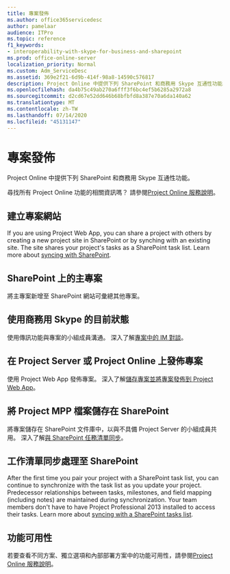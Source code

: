 ```yaml
---
title: 專案發佈
ms.author: office365servicedesc
author: pamelaar
audience: ITPro
ms.topic: reference
f1_keywords:
- interoperability-with-skype-for-business-and-sharepoint
ms.prod: office-online-server
localization_priority: Normal
ms.custom: Adm_ServiceDesc
ms.assetid: 369e2f21-6d9b-414f-98a8-14590c576817
description: Project Online 中提供下列 SharePoint 和商務用 Skype 互通性功能。
ms.openlocfilehash: da4b75c49ab270a6fff3f6bc4ef5b6285a2972a8
ms.sourcegitcommit: d2cd67e52dd646b68bfbfd8a387e70a6da140a62
ms.translationtype: MT
ms.contentlocale: zh-TW
ms.lasthandoff: 07/14/2020
ms.locfileid: "45131147"
---
```

# <a name="project-publishing"></a>專案發佈

Project Online 中提供下列 SharePoint 和商務用 Skype 互通性功能。
  
尋找所有 Project Online 功能的相關資訊嗎？ 請參閱[Project Online 服務說明](project-online-service-description.md)。
  
## <a name="create-a-project-site"></a>建立專案網站

If you are using Project Web App, you can share a project with others by creating a new project site in SharePoint or by synching with an existing site. The site shares your project's tasks as a SharePoint task list. Learn more about [syncing with SharePoint](https://go.microsoft.com/fwlink/p/?LinkId=271352).
  
## <a name="master-projects-on-sharepoint"></a>SharePoint 上的主專案

將主專案新增至 SharePoint 網站可彙總其他專案。 
  
## <a name="presence-with-skype-for-business"></a>使用商務用 Skype 的目前狀態

使用傳訊功能與專案的小組成員溝通。 深入了解[專案中的 IM 對談](https://go.microsoft.com/fwlink/p/?LinkId=271351)。
  
## <a name="publish-projects-on-project-server-or-project-online"></a>在 Project Server 或 Project Online 上發佈專案

使用 Project Web App 發佈專案。 深入了解[儲存專案並將專案發佈到 Project Web App](https://go.microsoft.com/fwlink/p/?LinkId=271354)。
  
## <a name="save-a-project-mpp-file-on-sharepoint"></a>將 Project MPP 檔案儲存在 SharePoint

將專案儲存在 SharePoint 文件庫中，以與不具備 Project Server 的小組成員共用。 深入了解[與 SharePoint 任務清單同步](https://go.microsoft.com/fwlink/p/?LinkId=271353)。
  
## <a name="task-list-sync-to-sharepoint"></a>工作清單同步處理至 SharePoint

After the first time you pair your project with a SharePoint task list, you can continue to synchronize with the task list as you update your project. Predecessor relationships between tasks, milestones, and field mapping (including notes) are maintained during synchronization. Your team members don't have to have Project Professional 2013 installed to access their tasks. Learn more about [syncing with a SharePoint tasks list](https://go.microsoft.com/fwlink/p/?LinkId=271353).
  
## <a name="feature-availability"></a>功能可用性

若要查看不同方案、獨立選項和內部部署方案中的功能可用性，請參閱[Project Online 服務說明](project-online-service-description.md)。
  


